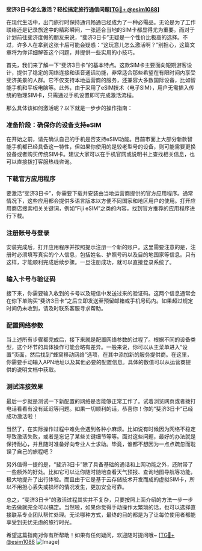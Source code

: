 **斐济3日卡怎么激活？轻松搞定旅行通信问题[[TG💪+ @esim1088](https://t.me/s/esim1088)]**

在现代生活中，出门旅行时保持通讯畅通已经成为了一种必需品。无论是为了工作联络还是记录旅途中的精彩瞬间，一张适合当地的SIM卡都显得尤为重要。而对于计划前往斐济度假的朋友来说，“斐济3日卡”无疑是一个性价比极高的选择。不过，许多人在拿到这张卡后可能会疑惑：“这玩意儿怎么激活啊？”别担心，这篇文章将为你详细解答这个问题，并提供一些实用的小技巧。

首先，我们来了解一下“斐济3日卡”的基本特点。这款SIM卡主要面向短期游客设计，提供了稳定的网络连接和语音通话功能，非常适合那些希望在有限时间内享受斐济美景的人群。它不仅支持本地运营商的服务，还兼容大多数国际设备，比如智能手机和平板电脑等。此外，由于采用了eSIM技术（电子SIM），用户无需插入传统的物理SIM卡，只需通过手机设置即可完成激活流程。

那么具体该如何激活呢？以下就是一步步的操作指南：

### 准备阶段：确保你的设备支持eSIM

在开始之前，请先确认自己的手机是否支持eSIM功能。目前市面上大部分新款智能手机都已经具备这一特性，但如果你使用的是较老型号的设备，则可能需要更换设备或者购买传统SIM卡。建议大家可以在手机官网或说明书上查找相关信息，也可以直接拨打客服热线咨询。

### 下载官方应用程序

要激活“斐济3日卡”，你需要下载并安装由当地运营商提供的官方应用程序。通常情况下，这些应用都会提供多语言版本以方便不同国家和地区用户的使用。打开应用商店搜索相关关键词，例如“Fiji eSIM”之类的内容，找到官方推荐的应用程序进行下载。

### 注册账号与登录

安装完成后，打开应用程序并按照提示注册一个新的账户。这里需要注意的是，注册时必须填写真实的个人信息，包括姓名、护照号码以及目的地国家等信息。只有这样，才能顺利完成后续步骤。一旦注册成功，就可以直接登录系统了。

### 输入卡号与验证码

接下来，你需要输入收到的卡号以及短信中发送过来的验证码。这两个信息通常会在你下单购买“斐济3日卡”之后立即发送至预留邮箱或手机号码内。如果超过规定时间仍未收到，请及时联系客服寻求帮助。

### 配置网络参数

当上述所有步骤都完成后，接下来就是配置网络参数的过程了。根据不同的设备类型，这个环节的具体操作可能会略有差异。一般来说，你可以从主菜单进入“设置”页面，然后找到“蜂窝移动网络”选项，在其中添加新的服务提供商。在这里，你需要手动输入APN地址以及其他必要的配置信息。具体的数值可以从运营商提供的说明文档中获取。

### 测试连接效果

最后一步就是测试一下新配置的网络是否能够正常工作了。试着浏览网页或者拨打电话看看有没有延迟等问题。如果一切顺利的话，恭喜你！你的“斐济3日卡”已经成功激活啦！

当然了，在实际操作过程中难免会遇到各种小麻烦。比如说有时候因为网络不稳定导致激活失败，或者是忘记了某些关键细节等等。面对这些问题，最好的办法就是保持耐心，并且随时准备好向专业人士求助。毕竟，谁都不想因为一点点疏忽而耽误了自己的旅程吧？

另外值得一提的是，“斐济3日卡”除了具备基础的通话和上网功能之外，还附带了一些额外的好处。比如它可以让你随时随地查看天气预报、查询地图导航等功能，极大地提升了出行体验。而且由于它是基于云存储技术开发而成的虚拟SIM卡，所以不用担心丢失或损坏的情况发生，更加安全可靠。

总之，“斐济3日卡”的激活过程其实并不复杂，只要按照上面介绍的方法一步一步地去做就完全可以搞定。当然啦，如果你觉得手动操作太繁琐的话，也可以选择直接联系专业团队帮忙处理。无论哪种方式，最终的目的都是为了让每位使用者都能享受到无忧无虑的旅行时光。

希望这篇指南对你有所帮助！如果有任何疑问，欢迎随时提问哦~ [[TG💪+ @esim1088](https://t.me/s/esim1088) ![Image](https://i.postimg.cc/4NQfJmqS/Snipaste-2025-05-13-00-14-12.png)]